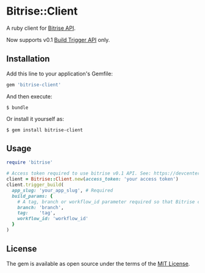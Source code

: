 # Bitrise::Client

A ruby client for [Bitrise API](https://devcenter.bitrise.io/#bitrise-api).

Now supports v0.1 [Build Trigger API](https://devcenter.bitrise.io/api/build-trigger/) only.

## Installation

Add this line to your application's Gemfile:

```ruby
gem 'bitrise-client'
```

And then execute:

    $ bundle

Or install it yourself as:

    $ gem install bitrise-client

## Usage

```ruby
require 'bitrise'

# Access token required to use bitrise v0.1 API. See: https://devcenter.bitrise.io/en/api/authenticating-with-the-bitrise-api.html
client = Bitrise::Client.new(access_token: 'your access token')
client.trigger_build(
  app_slug: 'your_app_slug', # Required
  build_params: {
    # A tag, branch or workflow_id parameter required so that Bitrise can identify which workflow to run
    branch: 'branch',
    tag:    'tag',
    workflow_id: 'workflow_id'
  }
)
```


## License

The gem is available as open source under the terms of the [MIT License](https://opensource.org/licenses/MIT).
